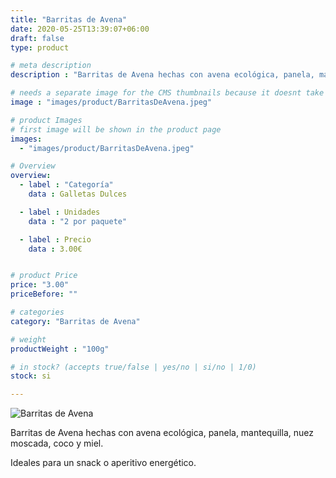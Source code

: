 ```yaml
---
title: "Barritas de Avena"
date: 2020-05-25T13:39:07+06:00
draft: false
type: product

# meta description
description : "Barritas de Avena hechas con avena ecológica, panela, mantequilla, nuez moscada, coco y miel."

# needs a separate image for the CMS thumbnails because it doesnt take arrays (slideshow images)
image : "images/product/BarritasDeAvena.jpeg"

# product Images
# first image will be shown in the product page
images:
  - "images/product/BarritasDeAvena.jpeg"

# Overview
overview:
  - label : "Categoría"
    data : Galletas Dulces

  - label : Unidades
    data : "2 por paquete"

  - label : Precio
    data : 3.00€


# product Price
price: "3.00"
priceBefore: ""

# categories
category: "Barritas de Avena"

# weight
productWeight : "100g"

# in stock? (accepts true/false | yes/no | si/no | 1/0)
stock: si

---
```

![Barritas de Avena](/images/product/BarritasDeAvena.jpeg "Barritas de Avena")

Barritas de Avena hechas con avena ecológica, panela, mantequilla, nuez moscada, coco y miel.

Ideales para un snack o aperitivo energético.
